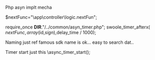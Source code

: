 Php asyn implt mecha 


$nextFunc="\app\controller\logic.nextFun";

require_once __DIR__."/../common/asyn_timer.php";
swoole_timer_afterx( $nextFunc,array($id,$sign),$delay_time / 1000);


Naming just ref   famous sdk name is ok... easy to search dat..



Timer  start just this
\async_timer_start();


